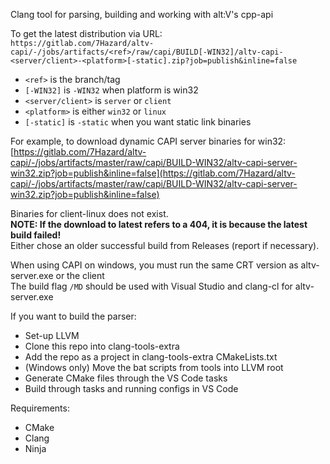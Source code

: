 Clang tool for parsing, building and working with alt:V's cpp-api

To get the latest distribution via URL:  
```https://gitlab.com/7Hazard/altv-capi/-/jobs/artifacts/<ref>/raw/capi/BUILD[-WIN32]/altv-capi-<server/client>-<platform>[-static].zip?job=publish&inline=false```

* `<ref>` is the branch/tag
* `[-WIN32]` is `-WIN32` when platform is win32
* `<server/client>` is `server` or `client`
* `<platform>` is either `win32` or `linux`
* `[-static]` is `-static` when you want static link binaries

For example, to download dynamic CAPI server binaries for win32:  
[https://gitlab.com/7Hazard/altv-capi/-/jobs/artifacts/master/raw/capi/BUILD-WIN32/altv-capi-server-win32.zip?job=publish&inline=false](https://gitlab.com/7Hazard/altv-capi/-/jobs/artifacts/master/raw/capi/BUILD-WIN32/altv-capi-server-win32.zip?job=publish&inline=false)

Binaries for client-linux does not exist.  
**NOTE: If the download to latest refers to a 404, it is because the latest build failed!**  
Either chose an older successful build from Releases (report if necessary).

When using CAPI on windows, you must run the same CRT version as altv-server.exe or the client  
The build flag `/MD` should be used with Visual Studio and clang-cl for altv-server.exe

If you want to build the parser:
* Set-up LLVM
* Clone this repo into clang-tools-extra
* Add the repo as a project in clang-tools-extra CMakeLists.txt
* (Windows only) Move the bat scripts from tools into LLVM root
* Generate CMake files through the VS Code tasks
* Build through tasks and running configs in VS Code

Requirements:
* CMake
* Clang
* Ninja

